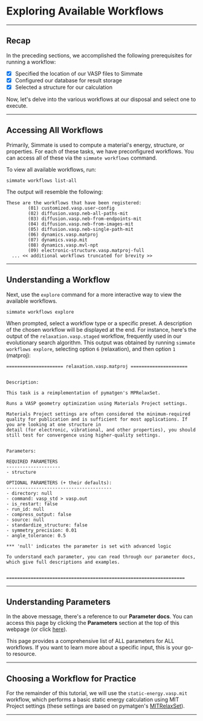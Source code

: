 # Exploring Available Workflows

----------------------------------------------------------------------

## Recap

In the preceding sections, we accomplished the following prerequisites for running a workflow:

- [x] Specified the location of our VASP files to Simmate
- [x] Configured our database for result storage
- [x] Selected a structure for our calculation

Now, let's delve into the various workflows at our disposal and select one to execute.

----------------------------------------------------------------------

## Accessing All Workflows

Primarily, Simmate is used to compute a material's energy, structure, or properties. For each of these tasks, we have preconfigured workflows. You can access all of these via the `simmate workflows` command.

To view all available workflows, run:

``` shell
simmate workflows list-all
```

The output will resemble the following:

```
These are the workflows that have been registered:
        (01) customized.vasp.user-config
        (02) diffusion.vasp.neb-all-paths-mit
        (03) diffusion.vasp.neb-from-endpoints-mit
        (04) diffusion.vasp.neb-from-images-mit
        (05) diffusion.vasp.neb-single-path-mit
        (06) dynamics.vasp.matproj
        (07) dynamics.vasp.mit
        (08) dynamics.vasp.mvl-npt
        (09) electronic-structure.vasp.matproj-full
  ... << additional workflows truncated for brevity >>
```

----------------------------------------------------------------------

## Understanding a Workflow

Next, use the `explore` command for a more interactive way to view the available workflows.

``` shell
simmate workflows explore
```

When prompted, select a workflow type or a specific preset. A description of the chosen workflow will be displayed at the end. For instance, here's the output of the `relaxation.vasp.staged` workflow, frequently used in our evolutionary search algorithm. This output was obtained by running `simmate workflows explore`, selecting option `6` (relaxation), and then option `1` (matproj):

```
===================== relaxation.vasp.matproj =====================


Description:

This task is a reimplementation of pymatgen's MPRelaxSet.                                                                                                                       

Runs a VASP geometry optimization using Materials Project settings.                                                                                                             

Materials Project settings are often considered the minimum-required quality for publication and is sufficient for most applications. If you are looking at one structure in    
detail (for electronic, vibrational, and other properties), you should still test for convergence using higher-quality settings.                                                


Parameters:

REQUIRED PARAMETERS
--------------------
- structure

OPTIONAL PARAMETERS (+ their defaults):
---------------------------------------
- directory: null
- command: vasp_std > vasp.out
- is_restart: false
- run_id: null
- compress_output: false
- source: null
- standardize_structure: false
- symmetry_precision: 0.01
- angle_tolerance: 0.5

*** 'null' indicates the parameter is set with advanced logic

To understand each parameter, you can read through our parameter docs, which give full descriptions and examples.                                                               


==================================================================
```

----------------------------------------------------------------------

## Understanding Parameters

In the above message, there's a reference to our **Parameter docs**. You can access this
page by clicking the **Parameters** section at the top of this webpage (or click [here](/simmate/parameters)).

This page provides a comprehensive list of ALL parameters for ALL workflows. If you want to learn more about a specific input, this is your go-to resource.

----------------------------------------------------------------------

## Choosing a Workflow for Practice

For the remainder of this tutorial, we will use the `static-energy.vasp.mit` workflow, which performs a basic static energy calculation using MIT Project settings (these settings are based on pymatgen's [MITRelaxSet](https://pymatgen.org/pymatgen.io.vasp.sets.html#pymatgen.io.vasp.sets.MITRelaxSet)).

----------------------------------------------------------------------